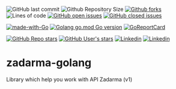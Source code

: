 ![GitHub last commit](https://img.shields.io/github/last-commit/gravitymir/zadarma-golang?logo=github)
![Github Repository Size](https://img.shields.io/github/repo-size/gravitymir/zadarma-golang?logo=github)
[![Github forks](https://img.shields.io/github/forks/gravitymir/zadarma-golang?logo=github)](https://github.com/gravitymir/zadarma-golang/network/members)
![Lines of code](https://img.shields.io/tokei/lines/github.com/gravitymir/zadarma-golang?logo=github)
[![GitHub open issues](https://img.shields.io/github/issues/gravitymir/zadarma-golang?logo=github)](https://github.com/gravitymir/zadarma-golang/issues)
[![GitHub closed issues](https://img.shields.io/github/issues-closed/gravitymir/zadarma-golang?logo=github)](https://github.com/gravitymir/zadarma-golang/issues)

[![made-with-Go](https://img.shields.io/badge/Made%20with-Go-00aed8.svg?logo=go)](http://golang.org)
[![Golang go.mod Go version](https://img.shields.io/github/go-mod/go-version/gravitymir/zadarma-golang?label=mod&logo=go)](https://golang.org/dl/)
[![GoReportCard](https://goreportcard.com/badge/github.com/gravitymir/zadarma-golang?&logo=go)](https://goreportcard.com/report/github.com/gravitymir/zadarma-golang)

[![GitHub Repo stars](https://img.shields.io/github/stars/gravitymir/zadarma-golang?label=zadarma-golang&logo=github&color=505050&logoColor=fff)](https://github.com/gravitymir/zadarma-golang)
[![GitHub User's stars](https://img.shields.io/github/stars/gravitymir?label=gravitymir&logo=github&color=505050&logoColor=fff)](https://github.com/gravitymir)
[![Linkedin](https://img.shields.io/badge/AndreySukhodeev-linkedin?logo=linkedin&color=4d4d4d&logoColor=0B66C3)](https://www.linkedin.com/in/andrey-sukhodeev-108a131b9/)
[![Linkedin](https://img.shields.io/badge/Gravitymir-telegram?logo=telegram&color=4d4d4d&logoColor=1F97D5)](https://t.me/gravitymir)

# zadarma-golang
Library which help you work with API Zadarma (v1)
